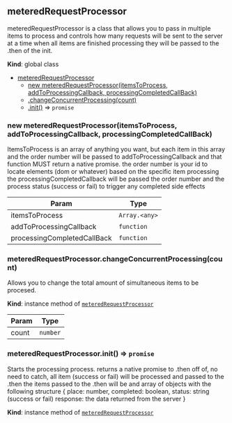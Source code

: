 <a name="meteredRequestProcessor"></a>

## meteredRequestProcessor
meteredRequestProcessor is a class that allows you to pass in multiple items to processand controls how many requests will be sent to the server at a timewhen all items are finished processing they will be passed to the .then of the init.

**Kind**: global class  

* [meteredRequestProcessor](#meteredRequestProcessor)
    * [new meteredRequestProcessor(itemsToProcess, addToProcessingCallback, processingCompletedCallBack)](#new_meteredRequestProcessor_new)
    * [.changeConcurrentProcessing(count)](#meteredRequestProcessor+changeConcurrentProcessing)
    * [.init()](#meteredRequestProcessor+init) ⇒ <code>promise</code>

<a name="new_meteredRequestProcessor_new"></a>

### new meteredRequestProcessor(itemsToProcess, addToProcessingCallback, processingCompletedCallBack)
ItemsToProcess is an array of anything you want, but each item in this array and the order number will be passed to addToProcessingCallbackand that function MUST return a native promise.the order number is your id to locate elements (dom or whatever) based on the specific item processingthe processingCompletedCallback will be passed the order number and the process status (success or fail) to trigger any completed side effects


| Param | Type |
| --- | --- |
| itemsToProcess | <code>Array.&lt;any&gt;</code> | 
| addToProcessingCallback | <code>function</code> | 
| processingCompletedCallBack | <code>function</code> | 

<a name="meteredRequestProcessor+changeConcurrentProcessing"></a>

### meteredRequestProcessor.changeConcurrentProcessing(count)
Allows you to change the total amount of simultaneous items to be procesed.

**Kind**: instance method of [<code>meteredRequestProcessor</code>](#meteredRequestProcessor)  

| Param | Type |
| --- | --- |
| count | <code>number</code> | 

<a name="meteredRequestProcessor+init"></a>

### meteredRequestProcessor.init() ⇒ <code>promise</code>
Starts the processing process.returns a native promise to .then off of, no need to catch, all item (success or fail) will be processed and passed to the .thenthe items passed to the .then will be and array of objects with the following structure {     place: number,     completed: boolean,     status: string (success or fail)     response: the data returned from the server }

**Kind**: instance method of [<code>meteredRequestProcessor</code>](#meteredRequestProcessor)  
